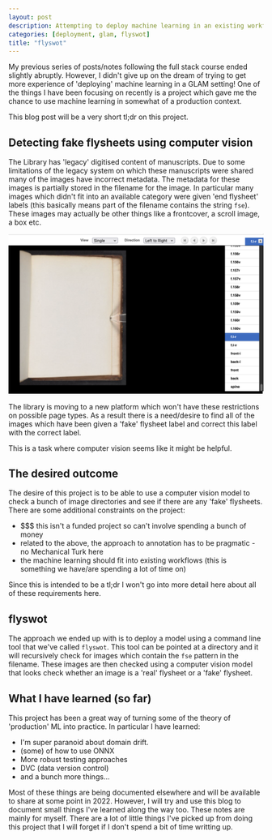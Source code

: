 ```yaml
---
layout: post
description: Attempting to deploy machine learning in an existing workflow 
categories: [deployment, glam, flyswot]
title: "flyswot"
---
```


My previous series of posts/notes following the full stack course ended slightly abruptly. However, I didn't give up on the dream of trying to get more experience of 'deploying' machine learning in a GLAM setting! One of the things I have been focusing on recently is a project which gave me the chance to use machine learning in somewhat of a production context. 

This blog post will be a very short tl;dr on this project.

## Detecting fake flysheets using computer vision 

The Library has 'legacy' digitised content of manuscripts. Due to some limitations of the legacy system on which these manuscripts were shared many of the images have incorrect metadata. The metadata for these images is partially stored in the filename for the image. In particular many images which didn't fit into an available category were given 'end flysheet' labels (this basically means part of the filename contains the string `fse`). These images may actually be other things like a frontcover, a scroll image, a box etc. 

![A screenshot of the digitised manuscript platform showing metadata about the page type of the manuscript ](https://raw.githubusercontent.com/davanstrien/blog/master/images/digitised-manuscripts-screenshot.png)

The library is moving to a new platform which won't have these restrictions on possible page types. As a result there is a need/desire to find all of the images which have been given a 'fake' flysheet label and correct this label with the correct label.

This is a task where computer vision seems like it might be helpful. 

## The desired outcome 

The desire of this project is to be able to use a computer vision model to check a bunch of image directories and see if there are any 'fake' flysheets. There are some additional constraints on the project:

- $$$ this isn't a funded project so can't involve spending a bunch of money 
- related to the above, the approach to annotation has to be pragmatic - no Mechanical Turk here
- the machine learning should fit into existing workflows (this is something we have/are spending a lot of time on)

Since this is intended to be a tl;dr I won't go into more detail here about all of these requirements here. 

## flyswot 

The approach we ended up with is to deploy a model using a command line tool that we've called `flyswot`. This tool can be pointed at a directory and it will recursively check for images which contain the `fse` pattern in the filename. These images are then checked using a computer vision model that looks check whether an image is a 'real' flysheet or a 'fake' flysheet. 

## What I have learned (so far)

This project has been a great way of turning some of the theory of 'production' ML into practice. In particular I have learned:

- I'm super paranoid about domain drift. 
- (some) of how to use ONNX 
- More robust testing approaches
- DVC (data version control)
- and a bunch more things...

Most of these things are being documented elsewhere and will be available to share at some point in 2022. However, I will try and use this blog to document small things I've learned along the way too. These notes are mainly for myself. There are a lot of little things I've picked up from doing this project that I will forget if I don't spend a bit of time writting up. 


